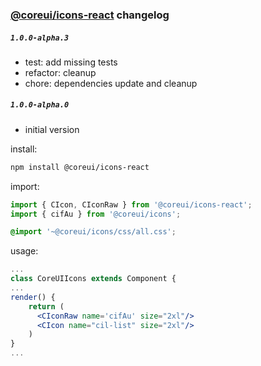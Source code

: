 ### [@coreui/icons-react](https://coreui.io/) changelog

##### `1.0.0-alpha.3`
- test: add missing tests
- refactor: cleanup 
- chore: dependencies update and cleanup

##### `1.0.0-alpha.0`
- initial version

install:
```bash
npm install @coreui/icons-react
```

import: 
```jsx
import { CIcon, CIconRaw } from '@coreui/icons-react';
import { cifAu } from '@coreui/icons';
```
```scss
@import '~@coreui/icons/css/all.css';
```

usage:
```jsx
...
class CoreUIIcons extends Component {
...
render() {
    return (
      <CIconRaw name='cifAu' size="2xl"/>
      <CIcon name="cil-list" size="2xl"/>
    )
}
...
```
